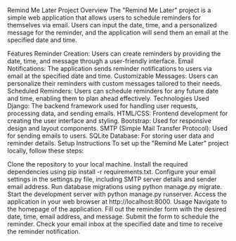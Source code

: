 Remind Me Later Project
Overview
The "Remind Me Later" project is a simple web application that allows users to schedule reminders for themselves via email. Users can input the date, time, and a personalized message for the reminder, and the application will send them an email at the specified date and time.

Features
Reminder Creation: Users can create reminders by providing the date, time, and message through a user-friendly interface.
Email Notifications: The application sends reminder notifications to users via email at the specified date and time.
Customizable Messages: Users can personalize their reminders with custom messages tailored to their needs.
Scheduled Reminders: Users can schedule reminders for any future date and time, enabling them to plan ahead effectively.
Technologies Used
Django: The backend framework used for handling user requests, processing data, and sending emails.
HTML/CSS: Frontend development for creating the user interface and styling.
Bootstrap: Used for responsive design and layout components.
SMTP (Simple Mail Transfer Protocol): Used for sending emails to users.
SQLite Database: For storing user data and reminder details.
Setup Instructions
To set up the "Remind Me Later" project locally, follow these steps:

Clone the repository to your local machine.
Install the required dependencies using pip install -r requirements.txt.
Configure your email settings in the settings.py file, including SMTP server details and sender email address.
Run database migrations using python manage.py migrate.
Start the development server with python manage.py runserver.
Access the application in your web browser at http://localhost:8000.
Usage
Navigate to the homepage of the application.
Fill out the reminder form with the desired date, time, email address, and message.
Submit the form to schedule the reminder.
Check your email inbox at the specified date and time to receive the reminder notification.
